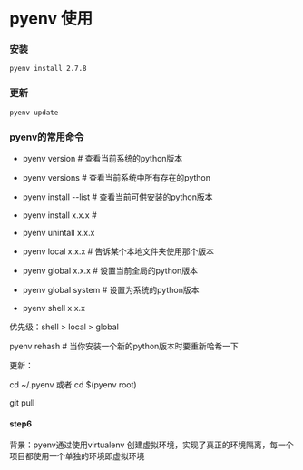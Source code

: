 # pyenv 使用
### 安装
```
pyenv install 2.7.8
```
### 更新
```
pyenv update
```
###  pyenv的常用命令



- pyenv version # 查看当前系统的python版本

- pyenv versions # 查看当前系统中所有存在的python

- pyenv install --list # 查看当前可供安装的python版本

- pyenv install x.x.x #

- pyenv unintall x.x.x

- pyenv local x.x.x # 告诉某个本地文件夹使用那个版本

- pyenv global x.x.x # 设置当前全局的python版本

- pyenv global system # 设置为系统的python版本

- pyenv shell x.x.x

优先级：shell > local > global

pyenv rehash # 当你安装一个新的python版本时要重新哈希一下

 

更新：

cd ~/.pyenv 或者 cd $(pyenv root)

git pull

 

#### step6

背景：pyenv通过使用virtualenv 创建虚拟环境，实现了真正的环境隔离，每一个项目都使用一个单独的环境即虚拟环境

